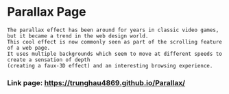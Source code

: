 # Parallax Page

```
The parallax effect has been around for years in classic video games,
but it became a trend in the web design world.
This cool effect is now commonly seen as part of the scrolling feature of a web page.
It uses multiple backgrounds which seem to move at different speeds to create a sensation of depth
(creating a faux-3D effect) and an interesting browsing experience.
```
### Link page: https://trunghau4869.github.io/Parallax/

